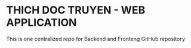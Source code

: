 # THICH DOC TRUYEN - WEB APPLICATION 

This is one centralized repo for Backend and Fronteng GitHub repository
